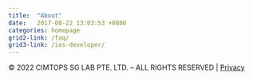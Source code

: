 ```yaml
---
title:  "About"
date:   2017-08-22 13:03:53 +0800
categories: homepage
grid2-link: /faq/
grid3-link:	/ios-developer/
---
```

<div class="margin-top-3">
© 2022 CIMTOPS SG LAB PTE. LTD. – ALL RIGHTS RESERVED <span class="vert">|</span> <a href="{{ site.baseurl }}/privacy-policy/">Privacy</a>
</div>